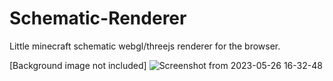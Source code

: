 # Schematic-Renderer

Little minecraft schematic webgl/threejs renderer for the browser.

\[Background image not included]
![Screenshot from 2023-05-26 16-32-48](https://github.com/ZtereoHYPE/Schematic-Renderer/assets/57519662/fe237059-548a-4ef4-b413-20201d3c0606)
